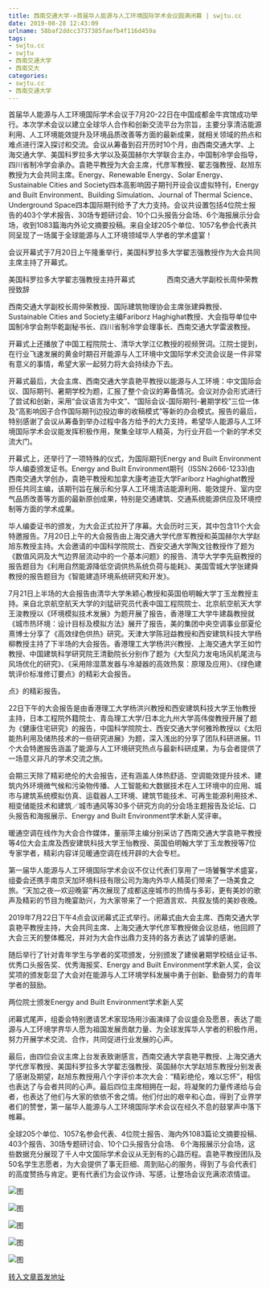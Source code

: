 ```yaml
---
title: 西南交通大学->首届华人能源与人工环境国际学术会议圆满闭幕 | swjtu.cc
date: 2019-08-28 12:43:09
urlname: 58baf2ddcc3737385faefb4f116d459a
tags: 
- swjtu.cc
- swjtu
- 西南交通大学
- 西南交大
categories:
- swjtu.cc
- 西南交通大学
---
```



首届华人能源与人工环境国际学术会议于7月20-22日在中国成都金牛宾馆成功举行。本次学术会议以建立全球华人合作和创新交流平台为宗旨，主要分享清洁能源利用、人工环境能效提升及环境品质改善等方面的最新成果，就相关领域的热点和难点进行深入探讨和交流。会议从筹备到召开历时10个月，由西南交通大学、上海交通大学、美国科罗拉多大学以及英国赫尔大学联合主办，中国制冷学会指导，四川省制冷学会承办。袁艳平教授为大会主席，代彦军教授、翟志强教授、赵旭东教授为大会共同主席。Energy、Renewable Energy、Solar Energy、Sustainable Cities and Society四本高影响因子期刊开设会议虚拟特刊，Energy and Built Environment、Building Simulation、Journal of Thermal Science、Underground Space四本国际期刊给予了大力支持。会议共设置包括4位院士报告的403个学术报告、30场专题研讨会、10个口头报告分会场、6个海报展示分会场，收到1083篇海内外论文摘要投稿。来自全球205个单位、1057名参会代表共同呈现了一场属于全球能源与人工环境领域华人学者的学术盛宴！

会议开幕式于7月20日上午隆重举行，美国科罗拉多大学翟志强教授作为大会共同主席主持了开幕式。

美国科罗拉多大学翟志强教授主持开幕式                西南交通大学副校长周仲荣教授致辞

西南交通大学副校长周仲荣教授、国际建筑物理协会主席张建舜教授、Sustainable Cities and Society主编Fariborz Haghighat教授、大会指导单位中国制冷学会荆华乾副秘书长、四川省制冷学会理事长、西南交通大学雷波教授。

开幕式上还播放了中国工程院院士、清华大学江亿教授的视频贺词。江院士提到，在行业飞速发展的黄金时期召开能源与人工环境中文国际学术交流会议是一件非常有意义的事情，希望大家一起努力将大会持续办下去。

开幕式最后，大会主席、西南交通大学袁艳平教授以能源与人工环境：中文国际会议、国际期刊、暑期学校为题，汇报了整个会议的筹备情况。会议对办会形式进行了尝试和创新，采用“会议语言为中文”、“国际会议-国际期刊-暑期学校”三位一体及“高影响因子合作国际期刊边投边审的收稿模式”等新的办会模式。报告的最后，特别感谢了会议从筹备到举办过程中各方给予的大力支持，希望华人能源与人工环境国际学术会议能发挥积极作用，聚集全球华人精英，为行业开启一个新的学术交流大门。

开幕式上，还举行了一项特殊的仪式，为国际期刊Energy and Built Environment华人编委颁发证书。Energy and Built Environment期刊（ISSN:2666-1233)由西南交通大学创办，袁艳平教授和加拿大康考迪亚大学Fariborz Haghighat教授担任共同主编，该期刊旨在展示和分享人工环境清洁能源利用、能效提升、室内空气品质改善等方面的最新原创成果，特别是交通建筑、交通系统能源供应及环境控制等方面的学术成果。

华人编委证书的颁发，为大会正式拉开了序幕。大会历时三天，其中包含11个大会特邀报告。7月20日上午的大会报告由上海交通大学代彦军教授和英国赫尔大学赵旭东教授主持。大会邀请的中国科学院院士、西安交通大学陶文铨教授作了题为《数值风洞及大气边界层流动中的一个基本问题》的报告、清华大学李先庭教授的报告题目为《利用自然能源降低空调供热系统负荷与能耗》、美国雪城大学张建舜教授的报告题目为《智能建造环境系统研究和开发》。

7月21日上半场的大会报告由清华大学朱颖心教授和英国伯明翰大学丁玉龙教授主持。来自北京航空航天大学的刘猛研究员代表中国工程院院士、北京航空航天大学王浚教授以《环境模拟技术发展》为题开展了报告，香港理工大学牛建磊教授就《城市热环境：设计目标及模拟方法》展开了报告，美的集团中央空调事业部夏伦熹博士分享了《高效绿色供热》研究。天津大学陈冠益教授和西安建筑科技大学杨柳教授主持了下半场的大会报告。香港理工大学杨洪兴教授、上海交通大学王如竹教授、中国建筑科学研究院王清勤院长分别作了题为《大型风力发电场风机尾流与风场优化的研究》、《采用除湿蒸发器与冷凝器的高效热泵：原理及应用》、《绿色建筑评价标准修订要点》的精彩大会报告。

点》的精彩报告。

22日下午的大会报告是由香港理工大学杨洪兴教授和西安建筑科技大学王怡教授主持，日本工程院外籍院士、青岛理工大学/日本北九州大学高伟俊教授开展了题为《健康住宅研究》的报告，中国科学院院士、西安交通大学何雅玲教授以《太阳能热利用及储热技术的一些研究进展》为题，深入浅出的分享了团队科研进展。11个大会特邀报告涵盖了能源与人工环境研究热点与最新科研成果，为与会者提供了一场意义非凡的学术交流之旅。

会期三天除了精彩绝伦的大会报告，还有涵盖人体热舒适、空调能效提升技术、建筑内外环境微气候和污染物传播、人工智能和大数据技术在人工环境中的应用、城市与建筑系统模拟仿真、运载器人工环境、建筑节能技术、可再生能源利用技术、相变储能技术和建筑／城市通风等30多个研究方向的分会场主题报告及论坛、口头报告和海报展示、Energy and Built Environment学术新人奖评审。

暖通空调在线作为大会合作媒体，董丽萍主编分别采访了西南交通大学袁艳平教授等4位大会主席及西安建筑科技大学王怡教授、英国伯明翰大学丁玉龙教授等7位专家学者，精彩内容详见暖通空调在线开辟的大会专栏。

第一届华人能源与人工环境国际学术会议不仅让代表们享用了一场饕餮学术盛宴，组委会还携手南京天加环境科技有限公司为海内外华人精英们带来了一场美食之旅。“天加之夜—欢迎晚宴”再次展现了成都这座城市的热情与多彩，更有美妙的歌声及精彩的节目为晚宴助兴，为大家带来了一个把酒言欢、共叙友情的美妙夜晚。

2019年7月22日下午4点会议闭幕式正式举行。闭幕式由大会主席、西南交通大学袁艳平教授主持，大会共同主席、上海交通大学代彦军教授做会议总结，他回顾了大会三天的整体概况，并对为大会作出鼎力支持的各方表达了诚挚的感谢。

随后举行了针对青年学生与学者的奖项颁发，分别颁发了建侯暑期学校结业证书、优秀口头报告奖、优秀海报奖、Energy and Built Environment学术新人奖，会议奖项的颁发彰显了大会对在能源与人工环境学科发展中勇于创新、勤奋努力的青年学者的鼓励。

两位院士颁发Energy and Built Environment学术新人奖

闭幕式尾声，组委会特别邀请艺术家现场用沙画演绎了会议盛会及愿景，表达了能源与人工环境学界华人愿为祖国发展贡献力量、为全球发挥华人学者的积极作用，努力开展学术交流、合作，共同促进行业发展的心声。

最后，由四位会议主席上台发表致谢感言，西南交通大学袁艳平教授、上海交通大学代彦军教授、美国科罗拉多大学翟志强教授、英国赫尔大学赵旭东教授分别发表了感谢及期望，赵旭东教授用八个字评价本次大会：“精彩绝伦，难以忘怀”，相信也表达了与会者共同的心声。最后四位主席相拥在一起，将凝聚的力量传递给与会者，也表达了他们与大家的依依不舍之情。他们付出的艰辛和心血，得到了业界学者们的赞誉，第一届华人能源与人工环境国际学术会议在经久不息的鼓掌声中落下帷幕。

全球205个单位、1057名参会代表、4位院士报告、海内外1083篇论文摘要投稿、403个报告、30场专题研讨会、10个口头报告分会场、 6个海报展示分会场，这些数据充分展现了千人中文国际学术会议从无到有的心路历程。袁艳平教授团队及50名学生志愿者，为大会提供了事无巨细、周到贴心的服务，得到了与会代表们的高度赞扬与肯定。更有代表们为会议作诗、写感，让整场会议充满浓浓情谊。



![图](https://news.swjtu.edu.cn/upload/201908/26/201908261032402163.jpg)

![图](https://news.swjtu.edu.cn/upload/201908/26/201908261024546307.jpg)

![图](https://news.swjtu.edu.cn/upload/201908/26/201908261016146940.jpg)

![图](https://news.swjtu.edu.cn/upload/201908/26/201908261014584426.jpg)

![图](https://news.swjtu.edu.cn/upload/201908/26/201908261014086768.jpg)

[转入文章首发地址](https://news.swjtu.edu.cn/shownews-18742.shtml)
